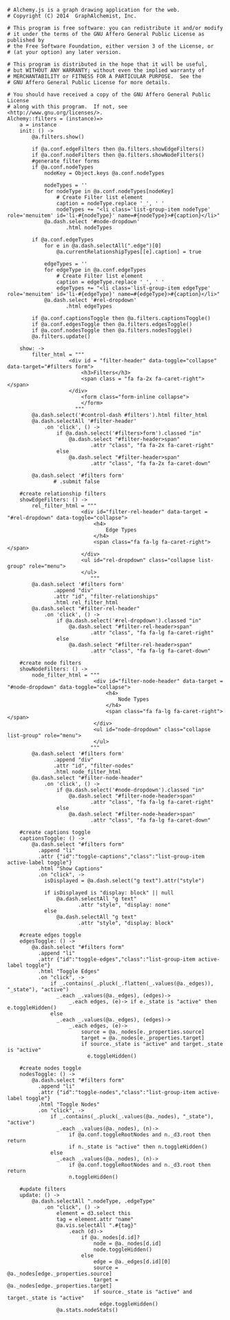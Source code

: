     # Alchemy.js is a graph drawing application for the web.
    # Copyright (C) 2014  GraphAlchemist, Inc.

    # This program is free software: you can redistribute it and/or modify
    # it under the terms of the GNU Affero General Public License as published by
    # the Free Software Foundation, either version 3 of the License, or
    # (at your option) any later version.

    # This program is distributed in the hope that it will be useful,
    # but WITHOUT ANY WARRANTY; without even the implied warranty of
    # MERCHANTABILITY or FITNESS FOR A PARTICULAR PURPOSE.  See the
    # GNU Affero General Public License for more details.

    # You should have received a copy of the GNU Affero General Public License
    # along with this program.  If not, see <http://www.gnu.org/licenses/>.
    Alchemy::filters = (instance)=>
        a = instance
        init: () ->
            @a.filters.show()

            if @a.conf.edgeFilters then @a.filters.showEdgeFilters()
            if @a.conf.nodeFilters then @a.filters.showNodeFilters()
            #generate filter forms
            if @a.conf.nodeTypes
                nodeKey = Object.keys @a.conf.nodeTypes

                nodeTypes = ''
                for nodeType in @a.conf.nodeTypes[nodeKey]
                    # Create Filter list element
                    caption = nodeType.replace '_', ' '
                    nodeTypes += "<li class='list-group-item nodeType' role='menuitem' id='li-#{nodeType}' name=#{nodeType}>#{caption}</li>"
                @a.dash.select '#node-dropdown'
                       .html nodeTypes

            if @a.conf.edgeTypes
                for e in @a.dash.selectAll(".edge")[0]
                    @a.currentRelationshipTypes[[e].caption] = true

                edgeTypes = ''
                for edgeType in @a.conf.edgeTypes
                    # Create Filter list element
                    caption = edgeType.replace '_', ' '
                    edgeTypes += "<li class='list-group-item edgeType' role='menuitem' id='li-#{edgeType}' name=#{edgeType}>#{caption}</li>"
                @a.dash.select '#rel-dropdown'
                       .html edgeTypes

            if @a.conf.captionsToggle then @a.filters.captionsToggle()
            if @a.conf.edgesToggle then @a.filters.edgesToggle()
            if @a.conf.nodesToggle then @a.filters.nodesToggle()
            @a.filters.update()

        show: ->
            filter_html = """
                        <div id = "filter-header" data-toggle="collapse" data-target="#filters form">
                            <h3>Filters</h3>
                            <span class = "fa fa-2x fa-caret-right"></span>
                        </div>
                            <form class="form-inline collapse">
                            </form>
                          """
            @a.dash.select('#control-dash #filters').html filter_html
            @a.dash.selectAll '#filter-header'
                .on 'click', () ->
                    if @a.dash.select('#filters>form').classed "in"
                        @a.dash.select "#filter-header>span"
                               .attr "class", "fa fa-2x fa-caret-right"
                    else
                        @a.dash.select "#filter-header>span"
                               .attr "class", "fa fa-2x fa-caret-down"

            @a.dash.select '#filters form'
                   # .submit false

        #create relationship filters
        showEdgeFilters: () ->
            rel_filter_html = """
                            <div id="filter-rel-header" data-target = "#rel-dropdown" data-toggle="collapse">
                                <h4>
                                    Edge Types
                                </h4>
                                <span class="fa fa-lg fa-caret-right"></span>
                            </div>
                            <ul id="rel-dropdown" class="collapse list-group" role="menu">
                            </ul>
                               """
            @a.dash.select '#filters form'
                   .append "div"
                   .attr "id", "filter-relationships"
                   .html rel_filter_html
            @a.dash.select "#filter-rel-header"
                .on 'click', () ->
                    if @a.dash.select('#rel-dropdown').classed "in"
                        @a.dash.select "#filter-rel-header>span"
                               .attr "class", "fa fa-lg fa-caret-right"
                    else
                        @a.dash.select "#filter-rel-header>span"
                               .attr "class", "fa fa-lg fa-caret-down"

        #create node filters
        showNodeFilters: () ->
            node_filter_html = """
                                <div id="filter-node-header" data-target = "#node-dropdown" data-toggle="collapse">
                                    <h4>
                                        Node Types
                                    </h4>
                                    <span class="fa fa-lg fa-caret-right"></span>
                                </div>
                                <ul id="node-dropdown" class="collapse list-group" role="menu">
                                </ul>
                               """
            @a.dash.select '#filters form'
                   .append "div"
                   .attr "id", "filter-nodes"
                   .html node_filter_html
            @a.dash.select "#filter-node-header"
                .on 'click', () ->
                    if @a.dash.select('#node-dropdown').classed "in"
                        @a.dash.select "#filter-node-header>span"
                               .attr "class", "fa fa-lg fa-caret-right"
                    else
                        @a.dash.select "#filter-node-header>span"
                               .attr "class", "fa fa-lg fa-caret-down"

        #create captions toggle
        captionsToggle: () ->
            @a.dash.select "#filters form"
              .append "li"
              .attr {"id":"toggle-captions","class":"list-group-item active-label toggle"}
              .html "Show Captions"
              .on "click", ->
                isDisplayed = @a.dash.select("g text").attr("style")

                if isDisplayed is "display: block" || null
                    @a.dash.selectAll "g text"
                           .attr "style", "display: none"
                else
                    @a.dash.selectAll "g text"
                           .attr "style", "display: block"

        #create edges toggle
        edgesToggle: () ->
            @a.dash.select "#filters form"
              .append "li"
              .attr {"id":"toggle-edges","class":"list-group-item active-label toggle"}
              .html "Toggle Edges"
              .on "click", ->
                  if _.contains(_.pluck(_.flatten(_.values(@a._edges)), "_state"), "active")
                    _.each _.values(@a._edges), (edges)->
                        _.each edges, (e)-> if e._state is "active" then e.toggleHidden()
                  else
                    _.each _.values(@a._edges), (edges)->
                        _.each edges, (e)->
                            source = @a._nodes[e._properties.source]
                            target = @a._nodes[e._properties.target]
                            if source._state is "active" and target._state is "active"
                              e.toggleHidden()

        #create nodes toggle
        nodesToggle: () ->
            @a.dash.select "#filters form"
              .append "li"
              .attr {"id":"toggle-nodes","class":"list-group-item active-label toggle"}
              .html "Toggle Nodes"
              .on "click", ->
                  if _.contains(_.pluck(_.values(@a._nodes), "_state"), "active")
                    _.each _.values(@a._nodes), (n)->
                        if @a.conf.toggleRootNodes and n._d3.root then return
                        if n._state is "active" then n.toggleHidden()
                  else
                    _.each _.values(@a._nodes), (n)->
                        if @a.conf.toggleRootNodes and n._d3.root then return
                        n.toggleHidden()

        #update filters
        update: () ->
            @a.dash.selectAll ".nodeType, .edgeType"
                .on "click", () ->
                    element = d3.select this
                    tag = element.attr "name"
                    @a.vis.selectAll ".#{tag}"
                        .each (d)->
                            if @a._nodes[d.id]?
                                node = @a._nodes[d.id]
                                node.toggleHidden()
                            else
                                edge = @a._edges[d.id][0]
                                source = @a._nodes[edge._properties.source]
                                target = @a._nodes[edge._properties.target]
                                if source._state is "active" and target._state is "active"
                                  edge.toggleHidden()
                    @a.stats.nodeStats()
